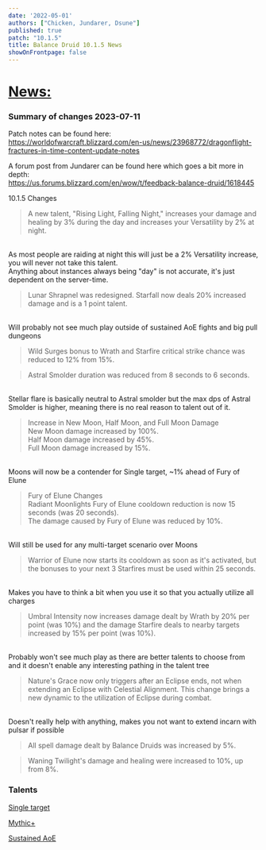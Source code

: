 ```yaml
---
date: '2022-05-01'
authors: ["Chicken, Jundarer, Dsune"]
published: true
patch: "10.1.5"
title: Balance Druid 10.1.5 News
showOnFrontpage: false
---
```


<div id="news">

# [News:](#news)

</div>

### Summary of changes 2023-07-11

Patch notes can be found here:
<br>https://worldofwarcraft.blizzard.com/en-us/news/23968772/dragonflight-fractures-in-time-content-update-notes

A forum post from Jundarer can be found here which goes a bit more in depth:
<br>https://us.forums.blizzard.com/en/wow/t/feedback-balance-druid/1618445


10.1.5 Changes

>A new talent, "Rising Light, Falling Night," increases your damage and healing by 3% during the day and increases your Versatility by 2% at night.

<br>As most people are raiding at night this will just be a 2% Versatility increase, you will never not take this talent.
<br>Anything about instances always being "day" is not accurate, it's just dependent on the server-time.


>Lunar Shrapnel was redesigned. Starfall now deals 20% increased damage and is a 1 point talent.

<br>Will probably not see much play outside of sustained AoE fights and big pull dungeons


>Wild Surges bonus to Wrath and Starfire critical strike chance was reduced to 12% from 15%.


>Astral Smolder duration was reduced from 8 seconds to 6 seconds.

<br>Stellar flare is basically neutral to Astral smolder but the max dps of Astral Smolder is higher, meaning there is no real reason to talent out of it.


>Increase in New Moon, Half Moon, and Full Moon Damage
<br>New Moon damage increased by 100%.
<br>Half Moon damage increased by 45%.
<br>Full Moon damage increased by 15%.

<br>Moons will now be a contender for Single target, ~1% ahead of Fury of Elune


>Fury of Elune Changes
<br>Radiant Moonlights Fury of Elune cooldown reduction is now 15 seconds (was 20 seconds).
<br>The damage caused by Fury of Elune was reduced by 10%.

<br>Will still be used for any multi-target scenario over Moons


>Warrior of Elune now starts its cooldown as soon as it's activated, but the bonuses to your next 3 Starfires must be used within 25 seconds.

<br>Makes you have to think a bit when you use it so that you actually utilize all charges


>Umbral Intensity now increases damage dealt by Wrath by 20% per point (was 10%) and the damage Starfire deals to nearby targets increased by 15% per point (was 10%).

<br>Probably won't see much play as there are better talents to choose from and it doesn't enable any interesting pathing in the talent tree


>Nature's Grace now only triggers after an Eclipse ends, not when extending an Eclipse with Celestial Alignment. This change brings a new dynamic to the utilization of Eclipse during combat.

<br>Doesn't really help with anything, makes you not want to extend incarn with pulsar if possible

 
>All spell damage dealt by Balance Druids was increased by 5%.


>Waning Twilight's damage and healing were increased to 10%, up from 8%.


### Talents

[Single target](https://mimiron.raidbots.com/simbot/report/hNnybH2BqynU7RiS2vqvMW)

[Mythic+](https://mimiron.raidbots.com/simbot/report/3Ae8HSEDxreJ7VbeEUj7NX)

[Sustained AoE](https://mimiron.raidbots.com/simbot/report/6bpW9mmGdG3aNPQR8D3vJy)
